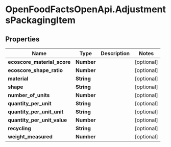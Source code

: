 # OpenFoodFactsOpenApi.AdjustmentsPackagingItem

## Properties

Name | Type | Description | Notes
------------ | ------------- | ------------- | -------------
**ecoscore_material_score** | **Number** |  | [optional] 
**ecoscore_shape_ratio** | **Number** |  | [optional] 
**material** | **String** |  | [optional] 
**shape** | **String** |  | [optional] 
**number_of_units** | **Number** |  | [optional] 
**quantity_per_unit** | **String** |  | [optional] 
**quantity_per_unit_unit** | **String** |  | [optional] 
**quantity_per_unit_value** | **Number** |  | [optional] 
**recycling** | **String** |  | [optional] 
**weight_measured** | **Number** |  | [optional] 


